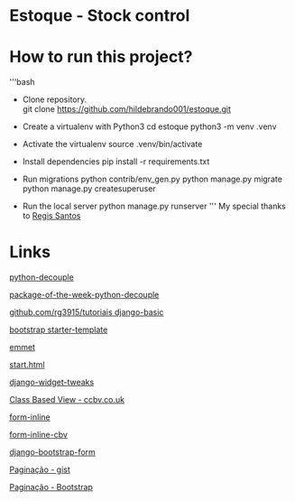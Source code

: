 # Estoque - Stock control

# How to run this project?

'''bash
* Clone repository.                                        
    git clone https://github.com/hildebrando001/estoque.git

* Create a virtualenv with Python3
    cd estoque
    python3 -m venv .venv

* Activate the virtualenv
    source .venv/bin/activate

* Install dependencies
    pip install -r requirements.txt

* Run migrations
    python contrib/env_gen.py
    python manage.py migrate
    python manage.py createsuperuser

* Run the local server
    python manage.py runserver
'''
My special thanks to [Regis Santos](https://github.com/rg3915)

# Links

[python-decouple](https://github.com/henriquebastos/python-decouple)

[package-of-the-week-python-decouple](https://simpleisbetterthancomplex.com/2015/11/26/package-of-the-week-python-decouple.html)

[github.com/rg3915/tutoriais django-basic](https://github.com/rg3915/tutoriais/tree/master/django-basic)

[bootstrap starter-template](https://getbootstrap.com/docs/4.0/getting-started/introduction/#starter-template)

[emmet](https://emmet.io/)

[start.html](https://github.com/JTruax/bootstrap-starter-template/blob/master/template/start.html)

[django-widget-tweaks](https://github.com/jazzband/django-widget-tweaks)

[Class Based View - ccbv.co.uk](https://ccbv.co.uk/)

[form-inline](http://felipefrizzo.github.io/post/form-inline/)

[form-inline-cbv](http://felipefrizzo.github.io/post/form-inline-cbv/)

[django-bootstrap-form](https://django-bootstrap-form.readthedocs.io/en/latest/)

[Paginação - gist](https://gist.github.com/rg3915/01ca76f099f431c24bc0536bef83076b)

[Paginação - Bootstrap](https://getbootstrap.com/docs/4.3/components/pagination/)

